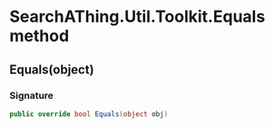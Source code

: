 # SearchAThing.Util.Toolkit.Equals method
## Equals(object)
### Signature
```csharp
public override bool Equals(object obj)
```
